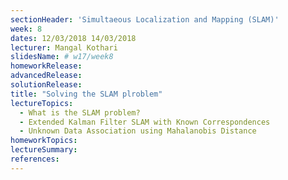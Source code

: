```yaml
---
sectionHeader: 'Simultaeous Localization and Mapping (SLAM)'
week: 8
dates: 12/03/2018 14/03/2018
lecturer: Mangal Kothari
slidesName: # w17/week8
homeworkRelease:
advancedRelease:
solutionRelease:
title: "Solving the SLAM plroblem"
lectureTopics:
  - What is the SLAM problem?
  - Extended Kalman Filter SLAM with Known Correspondences
  - Unknown Data Association using Mahalanobis Distance
homeworkTopics:
lectureSummary:
references:
---
```

